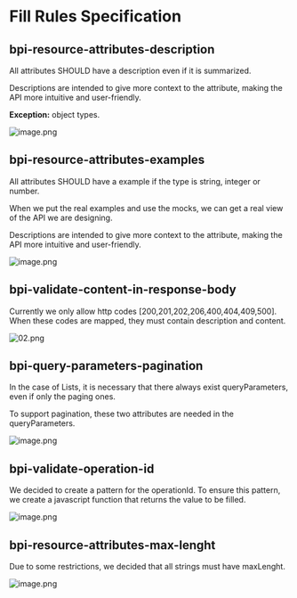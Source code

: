 # Fill Rules Specification

## bpi-resource-attributes-description 

All attributes SHOULD have a description even if it is summarized. 

Descriptions are intended to give more context to the attribute, making the API more intuitive and user-friendly.

**Exception:** object types.

![image.png](https://stoplight.io/api/v1/projects/cHJqOjEyNTMyNw/images/NYHJ6WgE0pM)

## bpi-resource-attributes-examples

All attributes SHOULD have a example if the type is string, integer or number.

When we put the real examples and use the mocks, we can get a real view of the API we are designing.

Descriptions are intended to give more context to the attribute, making the API more intuitive and user-friendly.

![image.png](https://stoplight.io/api/v1/projects/cHJqOjEyNTMyNw/images/3d2vL21HQAE)

## bpi-validate-content-in-response-body

Currently we only allow http codes [200,201,202,206,400,404,409,500]. When these codes are mapped, they must contain description and content.

![02.png](https://stoplight.io/api/v1/projects/cHJqOjEyNTMyNw/images/jkiAEjyZqv4)

## bpi-query-parameters-pagination

In the case of Lists, it is necessary that there always exist queryParameters, even if only the paging ones.

To support pagination, these two attributes are needed in the queryParameters.

![image.png](https://stoplight.io/api/v1/projects/cHJqOjEyNTMyNw/images/xApnhCXRiHY)

## bpi-validate-operation-id

We decided to create a pattern for the operationId. To ensure this pattern, we create a javascript function that returns the value to be filled.

![image.png](https://stoplight.io/api/v1/projects/cHJqOjEyNTMyNw/images/aHkCwc4CWsg)

## bpi-resource-attributes-max-lenght

Due to some restrictions, we decided that all strings must have maxLenght.

![image.png](https://stoplight.io/api/v1/projects/cHJqOjEyNTMyNw/images/c4yAeG2yWm4)
